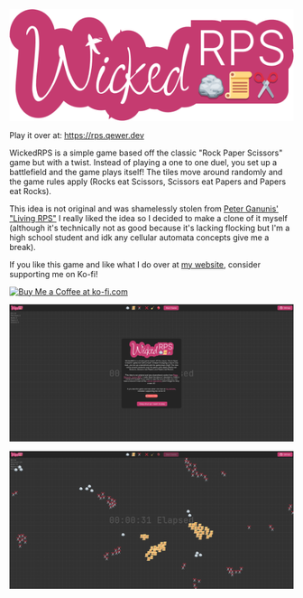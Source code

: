 <div align="center">

![banner](https://github.com/qewer33/WickedRPS/blob/main/assets/logo.png?raw=true)

</div>

Play it over at: https://rps.qewer.dev

WickedRPS is a simple game based off the classic "Rock Paper Scissors" game but with a twist. Instead of playing a one to one duel, you set up a battlefield and the game plays itself! The tiles move around randomly and the game rules apply (Rocks eat Scissors, Scissors eat Papers and Papers eat Rocks).

This idea is not original and was shamelessly stolen from [Peter Ganunis' "Living RPS"](http://peterganunis.com/rpsite.html) I really liked the idea so I decided to make a clone of it myself (although it's technically not as good because it's lacking flocking but I'm a high school student and idk any cellular automata concepts give me a break).

If you like this game and like what I do over at [my website](https://qewer.dev), consider supporting me on Ko-fi!

<a href="https://ko-fi.com/B0B8FQ871" target="_blank"
    ><img
        height="36"
        style="border: 0px; height: 36px"
        src="https://storage.ko-fi.com/cdn/kofi3.png?v=3"
        border="0"
        alt="Buy Me a Coffee at ko-fi.com"
/></a>

![banner](https://github.com/qewer33/WickedRPS/blob/main/assets/screenshot_1.png?raw=true)

![banner](https://github.com/qewer33/WickedRPS/blob/main/assets/screenshot.png?raw=true)
